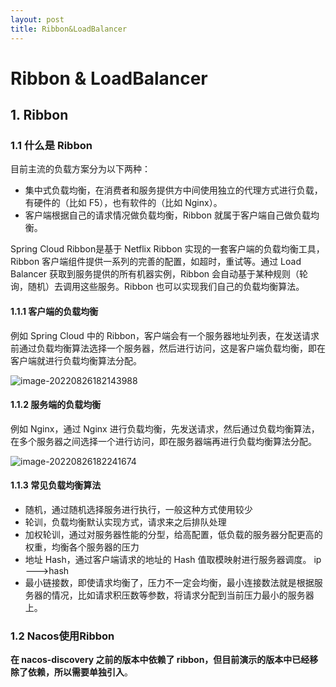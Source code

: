 ```yaml
---
layout: post
title: Ribbon&LoadBalancer
---
```


# Ribbon & LoadBalancer
## 1. Ribbon

### 1.1 什么是 Ribbon

目前主流的负载方案分为以下两种：

- 集中式负载均衡，在消费者和服务提供方中间使用独立的代理方式进行负载，有硬件的（比如 F5），也有软件的（比如 Nginx）。
- 客户端根据自己的请求情况做负载均衡，Ribbon 就属于客户端自己做负载均衡。

Spring Cloud  Ribbon是基于 Netflix Ribbon 实现的一套客户端的负载均衡工具，Ribbon 客户端组件提供一系列的完善的配置，如超时，重试等。通过 Load Balancer 获取到服务提供的所有机器实例，Ribbon 会自动基于某种规则（轮询，随机）去调用这些服务。Ribbon 也可以实现我们自己的负载均衡算法。

#### 1.1.1 客户端的负载均衡

例如 Spring Cloud 中的 Ribbon，客户端会有一个服务器地址列表，在发送请求前通过负载均衡算法选择一个服务器，然后进行访问，这是客户端负载均衡，即在客户端就进行负载均衡算法分配。

![image-20220826182143988](https://cdn.javatv.net/image-20220826182143988.png)

#### 1.1.2 服务端的负载均衡

例如 Nginx，通过 Nginx 进行负载均衡，先发送请求，然后通过负载均衡算法，在多个服务器之间选择一个进行访问，即在服务器端再进行负载均衡算法分配。

![image-20220826182241674](https://cdn.javatv.net/image-20220826182241674.png)

#### 1.1.3 常见负载均衡算法

- 随机，通过随机选择服务进行执行，一般这种方式使用较少
- 轮训，负载均衡默认实现方式，请求来之后排队处理
- 加权轮训，通过对服务器性能的分型，给高配置，低负载的服务器分配更高的权重，均衡各个服务器的压力
- 地址 Hash，通过客户端请求的地址的 Hash 值取模映射进行服务器调度。  ip --->hash
- 最小链接数，即使请求均衡了，压力不一定会均衡，最小连接数法就是根据服务器的情况，比如请求积压数等参数，将请求分配到当前压力最小的服务器上。

### 1.2 Nacos使用Ribbon

**在 nacos-discovery 之前的版本中依赖了 ribbon，但目前演示的版本中已经移除了依赖，所以需要单独引入**。

